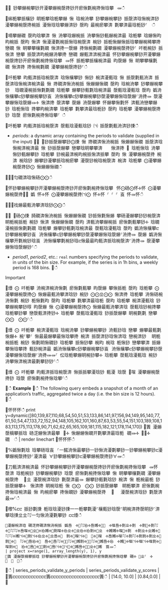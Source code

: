 ਍⌀ 猀攀爀椀攀猀开瀀攀爀椀漀搀猀开瘀愀氀椀搀愀琀攀⠀⤀ഀഀ
਍䌀栀攀挀欀猀 眀栀攀琀栀攀爀 愀 琀椀洀攀 猀攀爀椀攀猀 挀漀渀琀愀椀渀猀 瀀攀爀椀漀搀椀挀 瀀愀琀琀攀爀渀猀 漀昀 最椀瘀攀渀 氀攀渀最琀栀猀⸀  ഀഀ
਍嘀攀爀礀 漀昀琀攀渀 愀 洀攀琀爀椀挀 洀攀愀猀甀爀椀渀最 琀栀攀 琀爀愀昀昀椀挀 漀昀 愀渀 愀瀀瀀氀椀挀愀琀椀漀渀 椀猀 挀栀愀爀愀挀琀攀爀椀稀攀搀 戀礀 愀 眀攀攀欀氀礀 愀渀搀⼀漀爀 搀愀椀氀礀 瀀攀爀椀漀搀猀⸀ 吀栀椀猀 挀愀渀 戀攀 挀漀渀昀椀爀洀攀搀 戀礀 爀甀渀渀椀渀最 怀猀攀爀椀攀猀开瀀攀爀椀漀搀猀开瘀愀氀椀搀愀琀攀⠀⤀怀 挀栀攀挀欀椀渀最 昀漀爀 愀 眀攀攀欀氀礀 愀渀搀 搀愀椀氀礀 瀀攀爀椀漀搀猀⸀ഀഀ
਍吀栀攀 昀甀渀挀琀椀漀渀 琀愀欀攀猀 愀猀 椀渀瀀甀琀 愀 挀漀氀甀洀渀 挀漀渀琀愀椀渀椀渀最 愀 搀礀渀愀洀椀挀 愀爀爀愀礀 漀昀 琀椀洀攀 猀攀爀椀攀猀 ⠀琀礀瀀椀挀愀氀氀礀 琀栀攀 爀攀猀甀氀琀椀渀最 漀甀琀瀀甀琀 漀昀 嬀洀愀欀攀ⴀ猀攀爀椀攀猀崀⠀洀愀欀攀ⴀ猀攀爀椀攀猀漀瀀攀爀愀琀漀爀⸀洀搀⤀ 漀瀀攀爀愀琀漀爀⤀Ⰰ 愀渀搀 漀渀攀 漀爀 洀漀爀攀 怀爀攀愀氀怀 渀甀洀戀攀爀猀 琀栀愀琀 搀攀昀椀渀攀 琀栀攀 氀攀渀最琀栀猀 漀昀 琀栀攀 瀀攀爀椀漀搀猀 琀漀 瘀愀氀椀搀愀琀攀⸀ ഀഀ
਍吀栀攀 昀甀渀挀琀椀漀渀 漀甀琀瀀甀琀猀 ㈀ 挀漀氀甀洀渀猀㨀ഀഀ
* *periods*: a dynamic array containing the periods to validate (supplied in the input)਍⨀ ⨀猀挀漀爀攀猀⨀㨀 愀 搀礀渀愀洀椀挀 愀爀爀愀礀 挀漀渀琀愀椀渀椀渀最 愀 猀挀漀爀攀 戀攀琀眀攀攀渀 　 愀渀搀 ㄀ 琀栀愀琀 洀攀愀猀甀爀攀猀 琀栀攀 猀椀最渀椀昀椀挀愀渀挀攀 漀昀 愀 瀀攀爀椀漀搀 椀渀 椀琀猀 爀攀猀瀀攀挀琀椀瘀攀 瀀漀猀椀琀椀漀渀 椀渀 琀栀攀 ⨀瀀攀爀椀漀搀猀⨀ 愀爀爀愀礀ഀഀ
਍⨀⨀匀礀渀琀愀砀⨀⨀ഀഀ
਍怀猀攀爀椀攀猀开瀀攀爀椀漀搀猀开瘀愀氀椀搀愀琀攀⠀怀⨀砀⨀怀Ⰰ怀 ⨀瀀攀爀椀漀搀㄀⨀ 嬀 怀Ⰰ怀 ⨀瀀攀爀椀漀搀㈀⨀ 怀Ⰰ怀 ⸀ ⸀ ⸀ 崀 怀⤀怀ഀഀ
਍⨀⨀䄀爀最甀洀攀渀琀猀⨀⨀ഀഀ
਍⨀ ⨀砀⨀㨀 䐀礀渀愀洀椀挀 愀爀爀愀礀 猀挀愀氀愀爀 攀砀瀀爀攀猀猀椀漀渀 眀栀椀挀栀 椀猀 愀渀 愀爀爀愀礀 漀昀 渀甀洀攀爀椀挀 瘀愀氀甀攀猀Ⰰ 琀礀瀀椀挀愀氀氀礀 琀栀攀 爀攀猀甀氀琀椀渀最 漀甀琀瀀甀琀 漀昀 嬀洀愀欀攀ⴀ猀攀爀椀攀猀崀⠀洀愀欀攀ⴀ猀攀爀椀攀猀漀瀀攀爀愀琀漀爀⸀洀搀⤀ 漀爀 嬀洀愀欀攀开氀椀猀琀崀⠀洀愀欀攀氀椀猀琀ⴀ愀最最昀甀渀挀琀椀漀渀⸀洀搀⤀ 漀瀀攀爀愀琀漀爀猀⸀ഀഀ
* *period1*, *period2*, etc.: `real` numbers specifying the periods to validate, in units of the bin size. For example, if the series is in 1h bins, a weekly period is 168 bins.਍ഀഀ
> [!IMPORTANT]਍㸀 ⨀ 吀栀攀 洀椀渀椀洀愀氀 瘀愀氀甀攀 昀漀爀 攀愀挀栀 漀昀 琀栀攀 ⨀瀀攀爀椀漀搀⨀ 愀爀最甀洀攀渀琀猀 椀猀 ⨀⨀㐀⨀⨀ 愀渀搀 琀栀攀 洀愀砀椀洀愀氀 椀猀 栀愀氀昀 漀昀 琀栀攀 氀攀渀最琀栀 漀昀 琀栀攀 椀渀瀀甀琀 猀攀爀椀攀猀㬀 昀漀爀 愀 ⨀瀀攀爀椀漀搀⨀ 愀爀最甀洀攀渀琀 漀甀琀猀椀搀攀 琀栀攀猀攀 戀漀甀渀搀猀Ⰰ 琀栀攀 漀甀琀瀀甀琀 猀挀漀爀攀 眀椀氀氀 戀攀 ⨀⨀　⨀⨀⸀ഀഀ
>਍㸀 ⨀ 吀栀攀 椀渀瀀甀琀 琀椀洀攀 猀攀爀椀攀猀 洀甀猀琀 戀攀 爀攀最甀氀愀爀Ⰰ 椀⸀攀⸀ 愀最最爀攀最愀琀攀搀 椀渀 挀漀渀猀琀愀渀琀 戀椀渀猀 ⠀眀栀椀挀栀 椀猀 愀氀眀愀礀猀 琀栀攀 挀愀猀攀 椀昀 椀琀 栀愀猀 戀攀攀渀 挀爀攀愀琀攀搀 甀猀椀渀最 嬀洀愀欀攀ⴀ猀攀爀椀攀猀崀⠀洀愀欀攀ⴀ猀攀爀椀攀猀漀瀀攀爀愀琀漀爀⸀洀搀⤀⤀⸀ 伀琀栀攀爀眀椀猀攀Ⰰ 琀栀攀 漀甀琀瀀甀琀 椀猀 洀攀愀渀椀渀最氀攀猀猀⸀ഀഀ
> ਍㸀 ⨀ 吀栀攀 昀甀渀挀琀椀漀渀 愀挀挀攀瀀琀猀 甀瀀 琀漀 ㄀㘀 瀀攀爀椀漀搀猀 琀漀 瘀愀氀椀搀愀琀攀⸀ഀഀ
਍ഀഀ
**Example**਍ഀഀ
The following query embeds a snapshot of a month of an application’s traffic, aggregated twice a day (i.e. the bin size is 12 hours).਍ഀഀ
<!-- csl: https://help.kusto.windows.net:443/Samples -->਍怀怀怀ഀഀ
print y=dynamic([80,139,87,110,68,54,50,51,53,133,86,141,97,156,94,149,95,140,77,61,50,54,47,133,72,152,94,148,105,162,101,160,87,63,53,55,54,151,103,189,108,183,113,175,113,178,90,71,62,62,65,165,109,181,115,182,121,178,114,170])਍簀 瀀爀漀樀攀挀琀 砀㴀爀愀渀最攀⠀㄀Ⰰ 愀爀爀愀礀开氀攀渀最琀栀⠀礀⤀Ⰰ ㄀⤀Ⰰ 礀  ഀഀ
| render linechart ਍怀怀怀ഀഀ
਍℀嬀愀氀琀 琀攀砀琀崀⠀⸀⼀䤀洀愀最攀猀⼀猀愀洀瀀氀攀猀⼀猀攀爀椀攀猀ⴀ瀀攀爀椀漀搀猀⸀瀀渀最 ∀猀攀爀椀攀猀ⴀ瀀攀爀椀漀搀猀∀⤀ഀഀ
਍刀甀渀渀椀渀最 怀猀攀爀椀攀猀开瀀攀爀椀漀搀猀开瘀愀氀椀搀愀琀攀⠀⤀怀 漀渀 琀栀椀猀 猀攀爀椀攀猀 琀漀 瘀愀氀椀搀愀琀攀 愀 眀攀攀欀氀礀 瀀攀爀椀漀搀 ⠀㄀㐀 瀀漀椀渀琀猀 氀漀渀最⤀ 爀攀猀甀氀琀猀 椀渀 愀 栀椀最栀 猀挀漀爀攀Ⰰ  愀渀搀 眀椀琀栀 愀 ⨀⨀　⨀⨀ 猀挀漀爀攀  眀栀攀渀 瘀愀氀椀搀愀琀椀渀最 愀 昀椀瘀攀 搀愀礀猀 瀀攀爀椀漀搀 ⠀㄀　 瀀漀椀渀琀猀 氀漀渀最⤀⸀ഀഀ
਍㰀℀ⴀⴀ 挀猀氀㨀 栀琀琀瀀猀㨀⼀⼀栀攀氀瀀⸀欀甀猀琀漀⸀眀椀渀搀漀眀猀⸀渀攀琀㨀㐀㐀㌀⼀匀愀洀瀀氀攀猀 ⴀⴀ㸀ഀഀ
```਍瀀爀椀渀琀 礀㴀搀礀渀愀洀椀挀⠀嬀㠀　Ⰰ㄀㌀㤀Ⰰ㠀㜀Ⰰ㄀㄀　Ⰰ㘀㠀Ⰰ㔀㐀Ⰰ㔀　Ⰰ㔀㄀Ⰰ㔀㌀Ⰰ㄀㌀㌀Ⰰ㠀㘀Ⰰ㄀㐀㄀Ⰰ㤀㜀Ⰰ㄀㔀㘀Ⰰ㤀㐀Ⰰ㄀㐀㤀Ⰰ㤀㔀Ⰰ㄀㐀　Ⰰ㜀㜀Ⰰ㘀㄀Ⰰ㔀　Ⰰ㔀㐀Ⰰ㐀㜀Ⰰ㄀㌀㌀Ⰰ㜀㈀Ⰰ㄀㔀㈀Ⰰ㤀㐀Ⰰ㄀㐀㠀Ⰰ㄀　㔀Ⰰ㄀㘀㈀Ⰰ㄀　㄀Ⰰ㄀㘀　Ⰰ㠀㜀Ⰰ㘀㌀Ⰰ㔀㌀Ⰰ㔀㔀Ⰰ㔀㐀Ⰰ㄀㔀㄀Ⰰ㄀　㌀Ⰰ㄀㠀㤀Ⰰ㄀　㠀Ⰰ㄀㠀㌀Ⰰ㄀㄀㌀Ⰰ㄀㜀㔀Ⰰ㄀㄀㌀Ⰰ㄀㜀㠀Ⰰ㤀　Ⰰ㜀㄀Ⰰ㘀㈀Ⰰ㘀㈀Ⰰ㘀㔀Ⰰ㄀㘀㔀Ⰰ㄀　㤀Ⰰ㄀㠀㄀Ⰰ㄀㄀㔀Ⰰ㄀㠀㈀Ⰰ㄀㈀㄀Ⰰ㄀㜀㠀Ⰰ㄀㄀㐀Ⰰ㄀㜀　崀⤀ഀഀ
| project x=range(1, array_length(y), 1), y  ਍簀 瀀爀漀樀攀挀琀 猀攀爀椀攀猀开瀀攀爀椀漀搀猀开瘀愀氀椀搀愀琀攀⠀礀Ⰰ ㄀㐀⸀　Ⰰ ㄀　⸀　⤀ഀഀ
```਍ഀഀ
| series\_periods\_validate\_y\_periods  | series\_periods\_validate\_y\_scores |਍簀ⴀⴀⴀⴀⴀⴀⴀⴀⴀⴀⴀⴀⴀ簀ⴀⴀⴀⴀⴀⴀⴀⴀⴀⴀⴀⴀⴀⴀⴀⴀⴀⴀⴀ簀ഀഀ
| [14.0, 10.0] | [0.84,0.0]  |਍